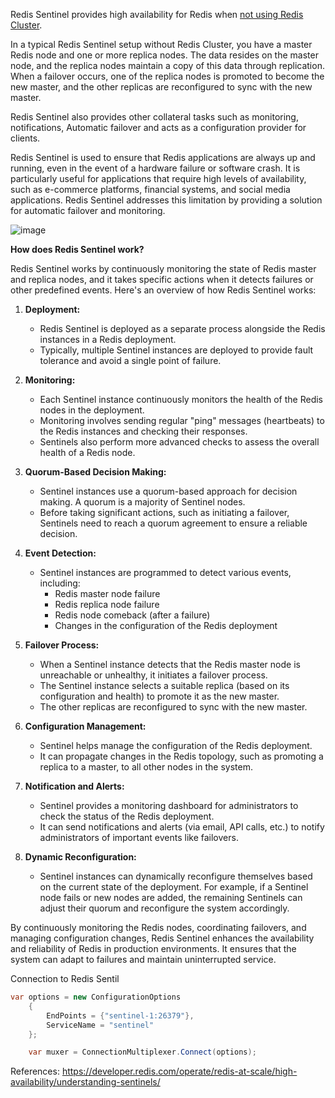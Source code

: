 Redis Sentinel provides high availability for Redis when <ins> not using Redis Cluster</ins>.

In a typical Redis Sentinel setup without Redis Cluster, you have a master Redis node and one or more replica nodes. The data resides on the master node, and the replica nodes maintain a copy of this data through replication. When a failover occurs, one of the replica nodes is promoted to become the new master, and the other replicas are reconfigured to sync with the new master.

Redis Sentinel also provides other collateral tasks such as monitoring, notifications, Automatic failover and acts as a configuration provider for clients.

Redis Sentinel is used to ensure that Redis applications are always up and running, even in the event of a hardware failure or software crash. It is particularly useful for applications that require high levels of availability, such as e-commerce platforms, financial systems, and social media applications. Redis Sentinel addresses this limitation by providing a solution for automatic failover and monitoring.

![image](https://github.com/nirajp82/Redis/assets/61636643/53b1a6ea-04b4-4f66-a764-2972c5d2f45b)

**How does Redis Sentinel work?**

Redis Sentinel works by continuously monitoring the state of Redis master and replica nodes, and it takes specific actions when it detects failures or other predefined events. Here's an overview of how Redis Sentinel works:

1. **Deployment:**
   - Redis Sentinel is deployed as a separate process alongside the Redis instances in a Redis deployment.
   - Typically, multiple Sentinel instances are deployed to provide fault tolerance and avoid a single point of failure.

2. **Monitoring:**
   - Each Sentinel instance continuously monitors the health of the Redis nodes in the deployment.
   - Monitoring involves sending regular "ping" messages (heartbeats) to the Redis instances and checking their responses.
   - Sentinels also perform more advanced checks to assess the overall health of a Redis node.

3. **Quorum-Based Decision Making:**
   - Sentinel instances use a quorum-based approach for decision making. A quorum is a majority of Sentinel nodes.
   - Before taking significant actions, such as initiating a failover, Sentinels need to reach a quorum agreement to ensure a reliable decision.

4. **Event Detection:**
   - Sentinel instances are programmed to detect various events, including:
     - Redis master node failure
     - Redis replica node failure
     - Redis node comeback (after a failure)
     - Changes in the configuration of the Redis deployment

5. **Failover Process:**
   - When a Sentinel instance detects that the Redis master node is unreachable or unhealthy, it initiates a failover process.
   - The Sentinel instance selects a suitable replica (based on its configuration and health) to promote it as the new master.
   - The other replicas are reconfigured to sync with the new master.

6. **Configuration Management:**
   - Sentinel helps manage the configuration of the Redis deployment.
   - It can propagate changes in the Redis topology, such as promoting a replica to a master, to all other nodes in the system.

7. **Notification and Alerts:**
   - Sentinel provides a monitoring dashboard for administrators to check the status of the Redis deployment.
   - It can send notifications and alerts (via email, API calls, etc.) to notify administrators of important events like failovers.

8. **Dynamic Reconfiguration:**
   - Sentinel instances can dynamically reconfigure themselves based on the current state of the deployment. For example, if a Sentinel node fails or new nodes are added, the remaining Sentinels can adjust their quorum and reconfigure the system accordingly.

By continuously monitoring the Redis nodes, coordinating failovers, and managing configuration changes, Redis Sentinel enhances the availability and reliability of Redis in production environments. It ensures that the system can adapt to failures and maintain uninterrupted service.

Connection to Redis Sentil
```cs
var options = new ConfigurationOptions
    {
        EndPoints = {"sentinel-1:26379"},
        ServiceName = "sentinel"
    };

    var muxer = ConnectionMultiplexer.Connect(options);
```

References: https://developer.redis.com/operate/redis-at-scale/high-availability/understanding-sentinels/
